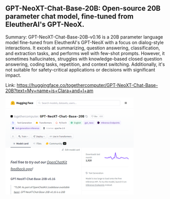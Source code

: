 ## GPT-NeoXT-Chat-Base-20B: Open-source 20B parameter chat model, fine-tuned from EleutherAI's GPT-NeoX.
Summary: GPT-NeoXT-Chat-Base-20B-v0.16 is a 20B parameter language model fine-tuned from EleutherAI's GPT-NeoX with a focus on dialog-style interactions. It excels at summarizing, question answering, classification, and extraction tasks, and performs well with few-shot prompts. However, it sometimes hallucinates, struggles with knowledge-based closed question answering, coding tasks, repetition, and context switching. Additionally, it's not suitable for safety-critical applications or decisions with significant impact.

Link: https://huggingface.co/togethercomputer/GPT-NeoXT-Chat-Base-20B?text=My+name+is+Clara+and+I+am

<img src="/img/430c1007-9e64-4ab5-966a-c26601a8b9e7.png" width="400" />
<br/><br/>
